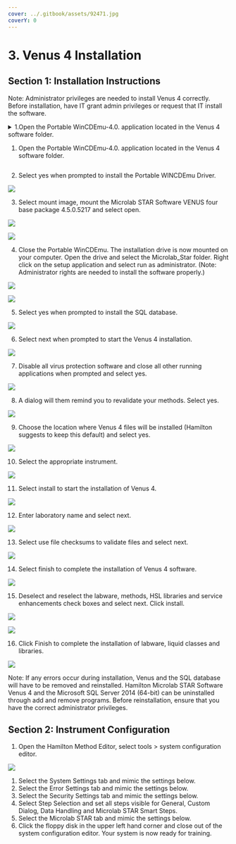 ```yaml
---
cover: ../.gitbook/assets/92471.jpg
coverY: 0
---
```


# 3. Venus 4 Installation

## Section 1: Installation Instructions

Note: Administrator privileges are needed to install Venus 4 correctly. Before installation, have IT grant admin privileges or request that IT install the software.

<details>

<summary>1.Open the Portable WinCDEmu-4.0. application located in the Venus 4 software folder.</summary>
![](<../.gitbook/assets/1 (1).png>)
<img src="../.gitbook/assets/1 (1).png" alt="" data-size="original">

</details>

1. Open the Portable WinCDEmu-4.0. application located in the Venus 4 software folder.

<figure><img src="../.gitbook/assets/1 (1).png" alt=""><figcaption></figcaption></figure>

2. Select yes when prompted to install the Portable WINCDEmu Driver.

![](<../.gitbook/assets/2 (1).png>)

3. Select mount image, mount the Microlab STAR Software VENUS four base package 4.5.0.5217 and select open.

![](<../.gitbook/assets/3 (2).png>)

![](<../.gitbook/assets/4 (2).png>)

4. Close the Portable WinCDEmu. The installation drive is now mounted on your computer. Open the drive and select the Microlab\_Star folder. Right click on the setup application and select run as administrator. (Note: Administrator rights are needed to install the software properly.)

![](<../.gitbook/assets/5 (2).png>)

![](<../.gitbook/assets/6 (2).png>)

5. Select yes when prompted to install the SQL database.

![](<../.gitbook/assets/7 (2).png>)

6. Select next when prompted to start the Venus 4 installation.

![](<../.gitbook/assets/8 (2).png>)

7. Disable all virus protection software and close all other running applications when prompted and select yes.

![](<../.gitbook/assets/9 (2).png>)

8. A dialog will them remind you to revalidate your methods. Select yes.

![](<../.gitbook/assets/10 (2).png>)

9. Choose the location where Venus 4 files will be installed (Hamilton suggests to keep this default) and select yes.

![](<../.gitbook/assets/11 (1).png>)

10. Select the appropriate instrument.

![](<../.gitbook/assets/12 (1).png>)

11. Select install to start the installation of Venus 4.

![](<../.gitbook/assets/13 (1).png>)

12. Enter laboratory name and select next.

![](../.gitbook/assets/14.png)

13. Select use file checksums to validate files and select next.

![](../.gitbook/assets/15.png)

14. Select finish to complete the installation of Venus 4 software.

![](<../.gitbook/assets/16 (1).png>)

15. Deselect and reselect the labware, methods, HSL libraries and service enhancements check boxes and select next. Click install.

![](../.gitbook/assets/17.png)

![](../.gitbook/assets/18.png)

16. Click Finish to complete the installation of labware, liquid classes and libraries.

![](../.gitbook/assets/19.png)

Note: If any errors occur during installation, Venus and the SQL database will have to be removed and reinstalled. Hamilton Microlab STAR Software Venus 4 and the Microsoft SQL Server 2014 (64-bit) can be uninstalled through add and remove programs. Before reinstallation, ensure that you have the correct administrator privileges.

## Section 2: Instrument Configuration

1. Open the Hamilton Method Editor, select tools > system configuration editor.

![](<../.gitbook/assets/20 (1).png>)

1. Select the System Settings tab and mimic the settings below.
2. Select the Error Settings tab and mimic the settings below.
3. Select the Security Settings tab and mimic the settings below.
4. Select Step Selection and set all steps visible for General, Custom Dialog, Data Handling and Microlab STAR Smart Steps.
5. Select the Microlab STAR tab and mimic the settings below.
6. Click the floppy disk in the upper left hand corner and close out of the system configuration editor. Your system is now ready for training.
